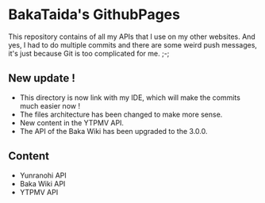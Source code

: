 # BakaTaida's GithubPages 

This repository contains of all my APIs that I use on my other websites.
And yes, I had to do multiple commits and there are some weird push messages, it's just because Git is too complicated for me. ;-;

## New update !

- This directory is now link with my IDE, which will make the commits much easier now  !
- The files architecture has been changed to make more sense.
- New content in the YTPMV API.
- The API of the Baka Wiki has been upgraded to the 3.0.0.

## Content

- Yunranohi API
- Baka Wiki API
- YTPMV API
